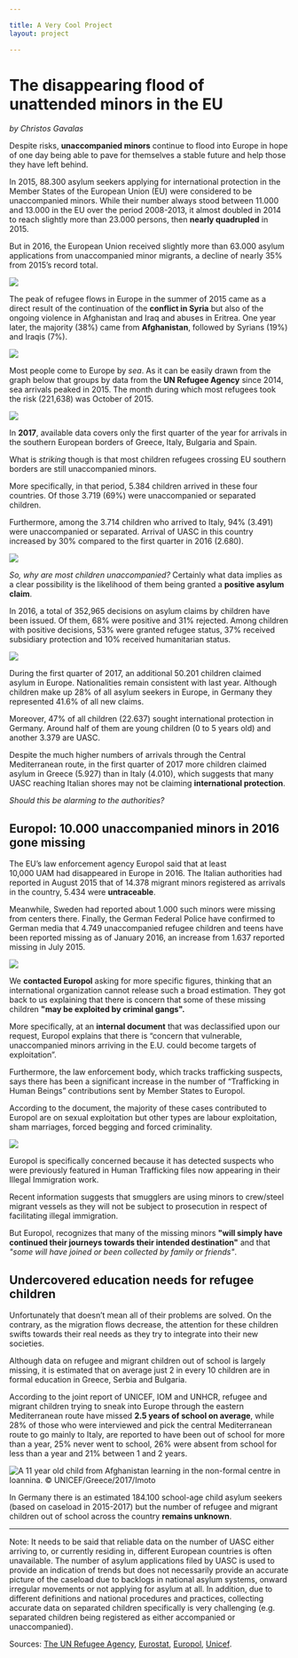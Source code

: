 ```yaml
---

title: A Very Cool Project
layout: project

---
```


# The disappearing flood of unattended minors in the EU

*by Christos Gavalas*

Despite risks, **unaccompanied minors** continue to flood into Europe in hope of one day being able to pave for themselves a stable future and help those they have left behind.

In 2015, 88.300 asylum seekers applying for international protection in the Member States of the European Union (EU) were considered to be unaccompanied minors. While their number always stood between 11.000 and 13.000 in the EU over the period 2008-2013, it almost doubled in 2014 to reach slightly more than 23.000 persons, then **nearly quadrupled** in 2015. 

But in 2016, the European Union received slightly more than 63.000 asylum applications from unaccompanied minor migrants, a decline of nearly 35% from 2015’s record total. 

![](Overtime-Minors.png)

The peak of refugee flows in Europe in the summer of 2015 came as a direct result of the continuation of the **conflict in Syria** but also of the ongoing violence in Afghanistan and Iraq and abuses in Eritrea. One year later, the majority (38%) came from **Afghanistan**, followed by Syrians (19%) and Iraqis (7%).

![](countries-origin.png)

Most people come to Europe by *sea*. As it can be easily drawn from the graph below that groups by data from the **UN Refugee Agency** since 2014, sea arrivals peaked in 2015. The month during which most refugees took the risk (221,638) was October of 2015.

![](sea-arrivals.png)

In **2017**, available data covers only the first quarter of the year for arrivals in the southern European borders of Greece, Italy, Bulgaria and Spain.

What is *striking* though is that most children refugees crossing EU southern borders are still unaccompanied minors. 

More specifically, in that period, 5.384 children arrived in these four countries. Of those 3.719 (69%) were unaccompanied or separated children. 

Furthermore, among the 3.714 children who arrived to Italy, 94% (3.491) were unaccompanied or separated. Arrival of UASC in this country increased by 30% compared to the first quarter in 2016 (2.680). 

![](Graphs-Minors.jpg)

*So, why are most children unaccompanied?* Certainly what data implies as a clear possibility is the likelihood of them being granted a **positive asylum claim**. 

In 2016, a total of 352,965 decisions on asylum claims by children have been issued. Of them, 68% were positive and 31% rejected. Among children with positive decisions, 53% were granted refugee status, 37% received subsidiary protection and 10% received humanitarian status. 

![](decisions.png)

During the first quarter of 2017, an additional 50.201 children claimed asylum in Europe. Nationalities remain consistent with last year. Although children make up 28% of all asylum seekers in Europe, in Germany they represented 41.6% of all new claims. 

Moreover, 47% of all children (22.637) sought international protection in Germany. Around half of them are young children (0 to 5 years old) and another 3.379 are UASC. 

Despite the much higher numbers of arrivals through the Central Mediterranean route, in the first quarter of 2017 more children claimed asylum in Greece (5.927) than in Italy (4.010), which suggests that many UASC reaching Italian shores may not be claiming **international protection**. 

*Should this be alarming to the authorities?*

## Europol: 10.000 unaccompanied minors in 2016 gone missing 

The EU’s law enforcement agency Europol said that at least 10,000 UAM had disappeared in Europe in 2016. The Italian authorities had reported in August 2015 that of 14.378 migrant minors registered as arrivals in the country, 5.434 were **untraceable**. 

Meanwhile, Sweden had reported about 1.000 such minors were missing from centers there. Finally, the German Federal Police have confirmed to German media that 4.749 unaccompanied refugee children and teens have been reported missing as of January 2016, an increase from 1.637 reported missing in July 2015. 

![](missing-three-countries.png)

We **contacted Europol** asking for more specific figures, thinking that an international organization cannot release such a broad estimation. They got back to us explaining that there is concern that some of these missing children **"may be exploited by criminal gangs".** 

More specifically, at an **internal document** that was declassified upon our request, Europol explains that there is “concern that vulnerable, unaccompanied minors arriving in the E.U. could become targets of exploitation”.

Furthermore, the law enforcement body, which tracks trafficking suspects, says there has been a significant increase in the number of “Trafficking in Human Beings” contributions sent by Member States to Europol. 

According to the document, the majority of these cases contributed to Europol are on sexual exploitation but other types are labour exploitation, sham marriages, forced begging and forced criminality. 

![](background-info.png)

Europol is specifically concerned because it has detected suspects who were previously featured in Human Trafficking files now appearing in their Illegal Immigration work. 

Recent information suggests that smugglers are using minors to crew/steel migrant vessels as they will not be subject to prosecution in respect of facilitating illegal immigration. 

But Europol, recognizes that many of the missing minors **"will simply have continued their journeys towards their intended destination"** and that *"some will have joined or been collected by family or friends"*. 

## Undercovered education needs for refugee children

Unfortunately that doesn’t mean all of their problems are solved. On the contrary, as the migration flows decrease, the attention for these children swifts towards their real needs as they try to integrate into their new societies. 

Although data on refugee and migrant children out of school is largely missing, it is estimated that on average just 2 in every 10 children are in formal education in Greece, Serbia and Bulgaria. 

According to the joint report of UNICEF, IOM and UNHCR, refugee and migrant children trying to sneak into Europe through the eastern Mediterranean route have missed **2.5 years of school on average**, while 28% of those who were interviewed and pick the central Mediterranean route to go mainly to Italy, are reported to have been out of school for more than a year, 25% never went to school, 26% were absent from school for less than a year and 21% between 1 and 2 years. 

![](kid-greece.png "A 11 year old child from Afghanistan learning in the non-formal centre in Ioannina. © UNICEF/Greece/2017/Imoto")

In Germany there is an estimated 184.100 school-age child asylum seekers (based on caseload in 2015-2017) but the number of refugee and migrant children out of school across the country **remains unknown**.

-----------------

Note: It needs to be said that reliable data on the number of UASC either arriving to, or currently residing in, different European countries is often unavailable. The number of asylum applications filed by UASC is used to provide an indication of trends but does not necessarily provide an accurate picture of the caseload due to backlogs in national asylum systems, onward irregular movements or not applying for asylum at all. In addition, due to different definitions and national procedures and practices, collecting accurate data on separated children specifically is very challenging (e.g. separated children being registered as either accompanied or unaccompanied).

Sources: [The UN Refugee Agency](http://www.unhcr.org), [Eurostat](http://ec.europa.eu/eurostat), [Europol](https://www.europol.europa.eu), [Unicef](https://www.unicef.org). 




